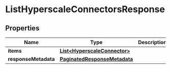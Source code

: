

# ListHyperscaleConnectorsResponse


## Properties

| Name | Type | Description | Notes |
|------------ | ------------- | ------------- | -------------|
|**items** | [**List&lt;HyperscaleConnector&gt;**](HyperscaleConnector.md) |  |  [optional] |
|**responseMetadata** | [**PaginatedResponseMetadata**](PaginatedResponseMetadata.md) |  |  [optional] |



